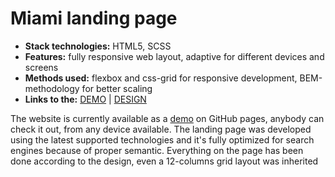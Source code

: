 # Miami landing page

* **Stack technologies:** HTML5, SCSS
* **Features:** fully responsive web layout, adaptive for different devices and screens
* **Methods used:** flexbox and css-grid for responsive development, BEM-methodology for better scaling
* **Links to the:** [DEMO][demo] | [DESIGN][figma]

The website is currently available as a [demo][demo] on GitHub pages, anybody can check it out, from any device available. The landing page was developed using the latest supported technologies and it's fully optimized for search engines because of proper semantic. Everything on the page has been done according to the design, even a 12-columns grid layout was inherited


[figma]: https://www.figma.com/file/nHz8bflIwJaWP3P99vKTH5/miami_home_new?node-id=16033%3A3
[demo]: https://grynkiv0x001.github.io/Miami/
